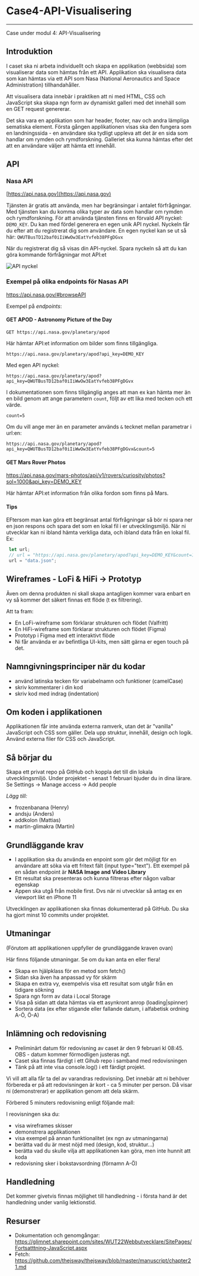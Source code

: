 # Case4-API-Visualisering

***

Case under modul 4: API-Visualisering

## Introduktion
I caset ska ni arbeta individuellt och skapa en applikation (webbsida) som visualiserar data som hämtas från ett API. Applikation ska visualisera data som kan hämtas via ett API som Nasa (National Aeronautics and Space Administration) tillhandahåller.

Att visualisera data innebär i praktiken att ni med HTML, CSS och JavaScript ska skapa ngn form av dynamiskt galleri med det innehäll som en GET request genererar.

Det ska vara en applikation som har header, footer, nav och andra lämpliga sematiska element. Första gången applikationen visas ska den fungera som en landningssida - en användare ska tydligt uppleva att det är en sida som handlar om rymden och rymdforskning. Galleriet ska kunna hämtas efter det att en användare väljer att hämta ett innehåll. 

## API

### Nasa API
[https://api.nasa.gov](https://api.nasa.gov)

Tjänsten är gratis att använda, men har begränsingar i antalet förfrågningar. Med tjänsten kan du komma olika typer av data som handlar om rymden och rymdforskning. För att använda tjänsten finns en förvald API nyckel: `DEMO_KEY`. Du kan med fördel generera en egen unik API nyckel. Nyckeln får du efter att du registrerat dig som användare. En egen nyckel kan se ut så här: `QWUTBusTD12baf0iIiWwOw3EatYvfeb38PFgDGvx`

När du registrerat dig så visas din API-nyckel. Spara nyckeln så att du kan göra kommande förfrågningar mot API:et 

![API nyckel](/images/nasa-api-2.png)

### Exempel på olika endpoints för Nasas API 

https://api.nasa.gov/#browseAPI

Exempel på *endpoints*:

#### GET  APOD - Astronomy Picture of the Day
`GET https://api.nasa.gov/planetary/apod`

Här hämtar API:et information om bilder som finns tillgängliga. 

`https://api.nasa.gov/planetary/apod?api_key=DEMO_KEY`

Med egen API nyckel:

`https://api.nasa.gov/planetary/apod?api_key=QWUTBusTD12baf0iIiWwOw3EatYvfeb38PFgDGvx`

I dokumentationen som finns tillgänglig anges att man ex kan hämta mer än en bild genom att ange parametern `count`, följt av ett lika med tecken och ett värde. 

`count=5`

Om du vill ange mer än en parameter används `&` tecknet mellan parametrar i url:en:

`https://api.nasa.gov/planetary/apod?api_key=QWUTBusTD12baf0iIiWwOw3EatYvfeb38PFgDGvx&count=5`


#### GET Mars Rover Photos
https://api.nasa.gov/mars-photos/api/v1/rovers/curiosity/photos?sol=1000&api_key=DEMO_KEY

Här hämtar API:et information från olika fordon som finns på Mars.  


#### Tips
EFtersom man kan göra ett begränsat antal förfrågningar så bör ni spara ner en json respons och spara det som en lokal fil i er utvecklingsmiljö. När ni utvecklar kan ni ibland hämta verkliga data, och ibland data från en lokal fil. Ex:

```javascript
 let url; 
 // url = "https://api.nasa.gov/planetary/apod?api_key=DEMO_KEY&count=10;
 url = "data.json";
```


## Wireframes - LoFi & HiFi -> Prototyp
Även om denna produkten ni skall skapa antagligen kommer vara enbart en vy så kommer det säkert finnas ett flöde (t ex filtrering).

Att ta fram:
- En LoFi-wireframe som förklarar strukturen och flödet (Valfritt)
- En HiFi-wireframe som förklarar strukturen och flödet (Figma)
- Prototyp i Figma med ett interaktivt flöde
- Ni får använda er av befintliga UI-kits, men sätt gärna er egen touch på det.

## Namngivningsprinciper när du kodar
- använd latinska tecken för variabelnamn och funktioner (camelCase) 
- skriv kommentarer i din kod
- skriv kod med indrag (indentation)

## Om koden i applikationen 
Applikationen får inte använda externa ramverk, utan det är "vanilla" JavaScript och CSS som gäller.
Dela upp struktur, innehåll, design och logik. Använd externa filer för CSS och JavaScript.


## Så börjar du
Skapa ett privat repo på GitHub och koppla det till din lokala utvecklingsmiljö. 
Under projektet - senast 1 februari bjuder du in dina lärare. Se Settings -> Manage access -> Add people

*Lägg till:*

- frozenbanana (Henry)
- andsju (Anders)
- addkolon (Mattias)
- martin-glimakra (Martin)


## Grundläggande krav

- I applikation ska du använda en enpoint som gör det möjligt för en användare att söka via ett fritext fält (input type="text"). Ett exempel på en sådan endpoint är **NASA Image and Video Library**
- Ett resultat ska presenteras och kunna filtreras efter någon valbar egenskap
- Appen ska utgå från mobile first. Dvs när ni utvecklar så antag ex en viewport likt en iPhone 11


Utvecklingen av applikationen ska finnas dokumenterad på GitHub. Du ska ha gjort minst 10 commits under projektet.


## Utmaningar
(Förutom att applikationen uppfyller de grundläggande kraven ovan)

Här finns följande utmaningar. Se om du kan anta en eller flera!

- Skapa en hjälpklass för en metod som fetch()
- Sidan ska även ha anpassad vy för skärm
- Skapa en extra vy, exempelvis visa ett resultat som utgår från en tidigare sökning   
- Spara ngn form av data i Local Storage
- Visa på sidan att data hämtas via ett asynkront anrop (loading|spinner)
- Sortera data (ex efter stigande eller fallande datum, i alfabetisk ordning A-Ö, Ö-A)


## Inlämning och redovisning 
- Preliminärt datum för redovisning av caset är den 9 februari kl 08:45. OBS - datum kommer förmodligen justeras ngt.
- Caset ska finnas färdigt i ett Gihub repo i samband med redovisningen
- Tänk på att inte visa console.log() i ett färdigt projekt. 

Vi vill att alla får ta del av varandras redovisning. Det innebär att ni behöver förbereda er på att redovisningen är kort - ca 5 minuter per person. Då visar ni (demonstrerar) er applikation genom att dela skärm. 

Förbered 5 minuters redovisning enligt följande mall:

I reovisningen ska du:
- visa wireframes skisser
- demonstrera applikationen
- visa exempel på annan funktionalitet (ex ngn av utmaningarna)
- berätta vad du är mest nöjd med (design, kod, struktur...)
- berätta vad du skulle vilja att applikationen kan göra, men inte hunnit att koda
- redovisning sker i bokstavsordning (förnamn A-Ö)

## Handledning
Det kommer givetvis finnas möjlighet till handledning - i första hand är det handledning under vanlig lektionstid.

## Resurser
- Dokumentation och genomgångar: https://glimnet.sharepoint.com/sites/WUT22Webbutvecklare/SitePages/Fortsatttning-JavaScript.aspx
- Fetch: https://github.com/thejsway/thejsway/blob/master/manuscript/chapter21.md
